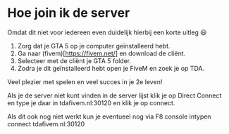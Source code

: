 # Hoe join ik de server
Omdat dit niet voor iedereen even duidelijk hierbij een korte uitleg :smiley: 

1. Zorg dat je GTA 5 op je computer geïnstalleerd hebt.
2. Ga naar (fivem)[https://fivem.net/] en download de cliënt.
3. Selecteer met de cliënt je GTA 5 folder.
4. Zodra je dit geïnstalleerd hebt open je FiveM en zoek je op TDA. 

Veel plezier met spelen en veel succes in je 2e leven!

Als je de server niet kunt vinden in de server lijst klik je op Direct Connect en type je daar in tdafivem.nl:30120 en klik je op connect.

Als dit ook nog niet werkt kun je eventueel nog via F8 console intypen connect tdafivem.nl:30120
